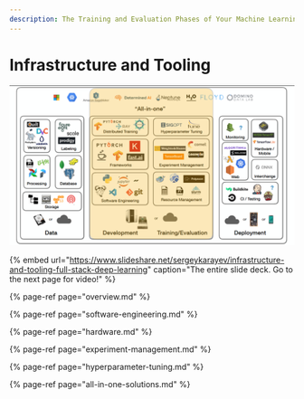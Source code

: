 ```yaml
---
description: The Training and Evaluation Phases of Your Machine Learning Workflow
---
```


# Infrastructure and Tooling

![The landscape of infrastructure and tooling for deep learning](../../.gitbook/assets/tools.png)

{% embed url="https://www.slideshare.net/sergeykarayev/infrastructure-and-tooling-full-stack-deep-learning" caption="The entire slide deck. Go to the next page for video!" %}

{% page-ref page="overview.md" %}

{% page-ref page="software-engineering.md" %}

{% page-ref page="hardware.md" %}

{% page-ref page="experiment-management.md" %}

{% page-ref page="hyperparameter-tuning.md" %}

{% page-ref page="all-in-one-solutions.md" %}





